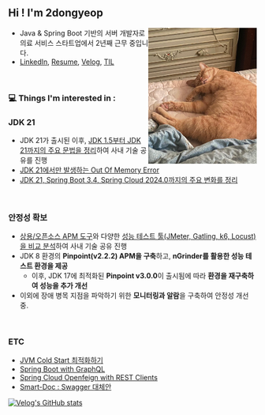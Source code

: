 ## Hi ! I'm 2dongyeop


<img align="right" src="https://github.com/2dongyeop/2dongyeop/blob/main/horong.jpeg" width=220 />

- Java & Spring Boot 기반의 서버 개발자로 의료 서비스 스타트업에서 2년째 근무 중입니다.
- [LinkedIn](https://www.linkedin.com/in/2dongyeop/), [Resume](https://www.notion.so/leedongyeop/_-_-_-18b78399c226809e90bef7f3ede3ee1d), [Velog](https://velog.io/@dongvelop), [TIL](https://github.com/2dongyeop/TIL)

<br/>

### 💻 Things I'm interested in :

### JDK 21

- JDK 21가 출시된 이후, [JDK 1.5부터 JDK 21까지의 주요 문법을 정리](https://velog.io/@dongvelop/JDK-21%EC%9D%B4-%EC%B6%9C%EC%8B%9C%EB%90%98%EC%97%88%EB%8B%A4.-%EC%B5%9C%EC%8B%A0-%EB%AC%B8%EB%B2%95%EC%9D%80-%EC%82%B4%ED%8E%B4%EB%B4%90%EC%95%BC%EC%A7%80)하여 사내 기술 공유를 진행
- [JDK 21에서만 발생하는 Out Of Memory Error](https://velog.io/@dongvelop/Spring-Boot-Out-of-Memory-when-Using-JDK21)
- [JDK 21, Spring Boot 3.4, Spring Cloud 2024.0까지의 주요 변화를 정리](https://velog.io/@dongvelop/JDK-21-Spring-Boot-3.4)

<br/>

### 안정성 확보

- [상용/오픈소스 APM 도구](https://velog.io/@dongvelop/APM%EA%B3%BC-%EC%84%B1%EB%8A%A5%ED%85%8C%EC%8A%A4%ED%8A%B8)와 다양한 [성능 테스트 툴(JMeter, Gatling, k6, Locust)을 비교 분석](https://velog.io/@dongvelop/%EC%84%B1%EB%8A%A5%ED%85%8C%EC%8A%A4%ED%8A%B8-%ED%88%B4-%EC%86%8C%EA%B0%9C#4-%EC%84%B1%EB%8A%A5-%ED%85%8C%EC%8A%A4%ED%8A%B8-%EB%8F%84%EA%B5%AC-%EC%86%8C%EA%B0%9C)하여 사내 기술 공유 진행
- JDK 8 환경의 **Pinpoint(v2.2.2) APM을 구축**하고, **nGrinder를 활용한 성능 테스트 환경을 제공**
  - 이후, JDK 17에 최적화된 **Pinpoint v3.0.0**이 출시됨에 따라 **환경을 재구축하여 성능을 추가 개선**
- 이외에 장애 병목 지점을 파악하기 위한 **모니터링과 알람**을 구축하여 안정성 개선 중.

<br/>

### ETC
- [JVM Cold Start 최적화하기](https://velog.io/@dongvelop/Spring-Boot-JVM-Cold-Start-%EC%B5%9C%EC%A0%81%ED%99%94%ED%95%98%EA%B8%B0)
- [Spring Boot with GraphQL](https://velog.io/@dongvelop/Spring-Boot-GraphQL-%EC%86%8C%EA%B0%9C)
- [Spring Cloud Openfeign with REST Clients](https://velog.io/@dongvelop/Spring-Cloud-OpenFeign-%EB%A9%94%EB%89%B4%EC%96%BC-%EC%A0%95%EB%A6%AC-with-Spring-REST-Clients)
- [Smart-Doc : Swagger 대체안](https://velog.io/@dongvelop/Java-Smart-Doc-Swagger-%EB%8C%80%EC%B2%B4%EC%95%88)


<!-- [![trophy](https://github-profile-trophy.vercel.app/?username=2dongyeop&no-frame=true&row=1)](https://github.com/ryo-ma/github-profile-trophy) -->

[![Velog's GitHub stats](https://velog-readme-stats.vercel.app/api/list?name=dongvelop)](https://velog.io/@dongvelop) 



<!-- ```Java
@Slf4j
@Component
@RequiredArgsConstructor
public class Introduction {

    private final LeeDongyeop leeDongyeop;
    
    @PostConstruct
    private void init() {
        log.info("I am interested in stable service operation!");
        log.info("Prepare for failure, monitoring and quick recovery.");
    }
    
    @PreDestroy
    public void close() {
        log.info("Thank you for visiting. Look at my cute cat.");
    }
}

``` -->
